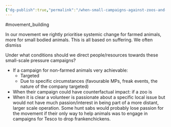 ```yaml
---
{"dg-publish":true,"permalink":"/when-small-campaigns-against-zoos-and-animal-testing-labs-are-useful/","created":"2024-11-08T09:36:57.741+00:00","updated":"2025-09-29T00:32:56.081+01:00"}
---
```


#movement_building 

In our movement we rightly prioritise systemic change for farmed animals, more for small bodied animals. This is all based on suffering. We often dismiss 

Under what conditions should we direct people/resources towards these small-scale pressure campaigns?

- If a campaign for non-farmed animals very achievable:
	- Targeted
	- Due to specific circumstances (favourable MPs, freak events, the nature of the company targeted)
- When their campaign could have counterfactual impact: if a zoo is 
- When it is clear a volunteer is passionate about a specific local issue but would not have much passion/interest in being part of a more distant, larger scale operation. Some hunt sabs would probably lose passion for the movement if their only way to help animals was to engage in campaigns for Tesco to drop frankenchickens.

